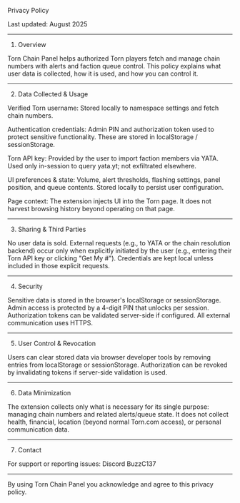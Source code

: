 Privacy Policy

Last updated: August 2025


---

1. Overview

Torn Chain Panel helps authorized Torn players fetch and manage chain numbers with alerts and faction queue control. This policy explains what user data is collected, how it is used, and how you can control it.


---

2. Data Collected & Usage

Verified Torn username: Stored locally to namespace settings and fetch chain numbers.

Authentication credentials: Admin PIN and authorization token used to protect sensitive functionality. These are stored in localStorage / sessionStorage.

Torn API key: Provided by the user to import faction members via YATA. Used only in-session to query yata.yt; not exfiltrated elsewhere.

UI preferences & state: Volume, alert thresholds, flashing settings, panel position, and queue contents. Stored locally to persist user configuration.

Page context: The extension injects UI into the Torn page. It does not harvest browsing history beyond operating on that page.



---

3. Sharing & Third Parties

No user data is sold. External requests (e.g., to YATA or the chain resolution backend) occur only when explicitly initiated by the user (e.g., entering their Torn API key or clicking "Get My #"). Credentials are kept local unless included in those explicit requests.


---

4. Security

Sensitive data is stored in the browser's localStorage or sessionStorage. Admin access is protected by a 4-digit PIN that unlocks per session. Authorization tokens can be validated server-side if configured. All external communication uses HTTPS.


---

5. User Control & Revocation

Users can clear stored data via browser developer tools by removing entries from localStorage or sessionStorage. Authorization can be revoked by invalidating tokens if server-side validation is used.


---

6. Data Minimization

The extension collects only what is necessary for its single purpose: managing chain numbers and related alerts/queue state. It does not collect health, financial, location (beyond normal Torn.com access), or personal communication data.


---

7. Contact

For support or reporting issues: Discord BuzzC137


---

By using Torn Chain Panel you acknowledge and agree to this privacy policy.
